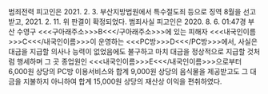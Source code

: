 범죄전력
피고인은 2021. 2. 3. 부산지방법원에서 특수절도죄 등으로 징역 8월을 선고받고, 2021. 2. 11. 위 판결이 확정되었다.
범죄사실
피고인은 2020. 8. 6. 01:47경 부산 수영구 <<<구아래주소>>>B<<</구아래주소>>>에 있는 피해자 <<<내국인이름>>>C<<</내국인이름>>>이 운영하는 <<<PC방>>>D<<</PC방>>>에서, 사실은 대금을 지급할 의사나 능력이 없었음에도 불구하고 마치 대금을 정상적으로 지급할 것처럼 행세하며 그 곳 종업원인 <<<내국인이름>>>E<<</내국인이름>>>으로부터 6,000원 상당의 PC방 이용서비스와 합계 9,000원 상당의 음식물을 제공받고도 그 대금을 지불하지 아니하여 합계 15,000원 상당의 재산상 이익을 편취하였다.